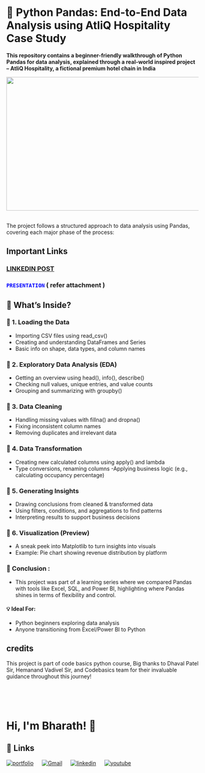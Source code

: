 
# 🐼 Python Pandas: End-to-End Data Analysis using AtliQ Hospitality Case Study
**This repository contains a beginner-friendly walkthrough of Python Pandas for data analysis, explained through a real-world inspired project – AtliQ Hospitality, a fictional premium hotel chain in India**

<img src = "https://github.com/user-attachments/assets/65ae9d7c-e393-4b57-936c-1ffae97e192c" width="800" height="350"/>

<br>
<br>

The project follows a structured approach to data analysis using Pandas, covering each major phase of the process:

## **Important Links**
### [LINKEDIN POST](https://www.linkedin.com/posts/amaresam-sai-bharath-chand-47ba50168_hello-my-awesome-%F0%9D%90%8B%F0%9D%90%A2%F0%9D%90%A7%F0%9D%90%A4%F0%9D%90%9E%F0%9D%90%9D%F0%9D%90%88%F0%9D%90%A7-network-activity-7249829602448056320-hq3X?utm_source=share&utm_medium=member_desktop)
### <code style= "color : Blue">PRESENTATION</code> ( refer attachment )

## 📌 What’s Inside?
### 🔹 1. Loading the Data
- Importing CSV files using read_csv()
- Creating and understanding DataFrames and Series
- Basic info on shape, data types, and column names

### 🔹 2. Exploratory Data Analysis (EDA)
- Getting an overview using head(), info(), describe()
- Checking null values, unique entries, and value counts
- Grouping and summarizing with groupby()

### 🔹 3. Data Cleaning
- Handling missing values with fillna() and dropna()
- Fixing inconsistent column names
- Removing duplicates and irrelevant data

### 🔹 4. Data Transformation
- Creating new calculated columns using apply() and lambda
- Type conversions, renaming columns
-Applying business logic (e.g., calculating occupancy percentage)

### 🔹 5. Generating Insights
- Drawing conclusions from cleaned & transformed data
- Using filters, conditions, and aggregations to find patterns
- Interpreting results to support business decisions

### 🔹 6. Visualization (Preview)
- A sneak peek into Matplotlib to turn insights into visuals
- Example: Pie chart showing revenue distribution by platform

### 🎥 Conclusion :
- This project was part of a learning series where we compared Pandas with tools like Excel, SQL, and Power BI, highlighting where Pandas shines in terms of flexibility and control.

#### 💡 Ideal For:
- Python beginners exploring data analysis
- Anyone transitioning from Excel/Power BI to Python

## **credits**
This project is part of code basics python course,
Big thanks to Dhaval Patel Sir, Hemanand Vadivel Sir, and Codebasics team for their invaluable guidance throughout this journey!

<br>
<br>
<br>

# Hi, I'm Bharath! 👋

## 🔗 Links
[![portfolio](https://img.shields.io/badge/my_portfolio-000?style=for-the-badge&logo=ko-fi&logoColor=white)](https://codebasics.io/portfolio/Amaresam-Sai-Bharath-Chand)
&emsp;
[![Gmail](https://img.shields.io/badge/bharath.temp3@gmail.com-white?logo=Gmail)](mailto:bharath.temp3@gmail.com)
&emsp;
[![linkedin](https://img.shields.io/badge/linkedin-0A66C2?style=for-the-badge&logo=linkedin&logoColor=white)](https://www.linkedin.com/in/amaresam-sai-bharath-chand-47ba50168/)
&emsp;
[![youtube](https://img.shields.io/badge/youtube-1DA1F2?style=for-the-badge&logo=youtube&logoColor=red)](https://youtu.be/ZkzLYNFPqwk)
&emsp;

